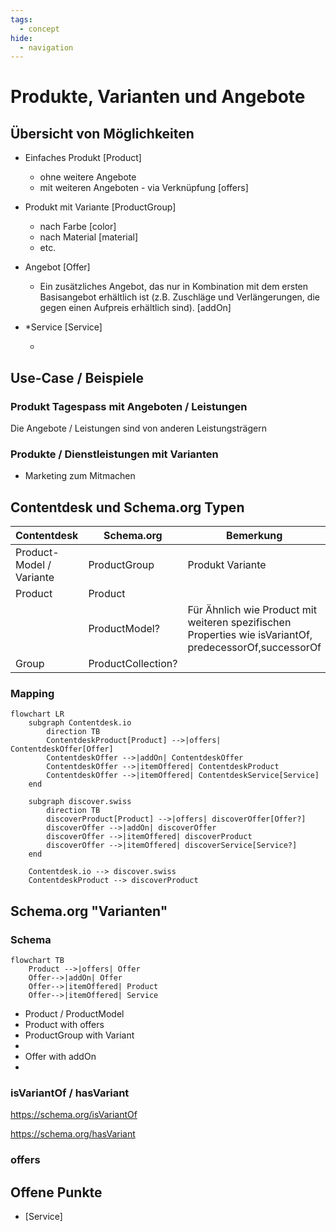 ```yaml
---
tags:
  - concept
hide:
  - navigation
---
```


# Produkte, Varianten und Angebote


## Übersicht von Möglichkeiten

- Einfaches Produkt [Product]

    * ohne weitere Angebote
    * mit weiteren Angeboten - via Verknüpfung [offers]

- Produkt mit Variante [ProductGroup]

    * nach Farbe [color]
    * nach Material [material]
    * etc.

- Angebot [Offer]

    * Ein zusätzliches Angebot, das nur in Kombination mit dem ersten Basisangebot erhältlich ist (z.B. Zuschläge und Verlängerungen, die gegen einen Aufpreis erhältlich sind). [addOn]

- *Service [Service]

    * 

## Use-Case / Beispiele

### Produkt Tagespass mit Angeboten / Leistungen

Die Angebote / Leistungen sind von anderen Leistungsträgern

### Produkte / Dienstleistungen mit Varianten

* Marketing zum Mitmachen

## Contentdesk und Schema.org Typen

| Contentdesk       | Schema.org         | Bemerkung                              |
| -----------       | --------------     | ------------------------------------   |
| Product-Model / Variante    | ProductGroup       | Produkt Variante                       |
| Product           | Product            |                                        |
|                   | ProductModel?      | Für Ähnlich wie Product mit weiteren spezifischen Properties wie isVariantOf, predecessorOf,successorOf |
| Group             | ProductCollection? |                                        |


### Mapping
``` mermaid
flowchart LR
    subgraph Contentdesk.io
        direction TB
        ContentdeskProduct[Product] -->|offers| ContentdeskOffer[Offer]
        ContentdeskOffer -->|addOn| ContentdeskOffer
        ContentdeskOffer -->|itemOffered| ContentdeskProduct
        ContentdeskOffer -->|itemOffered| ContentdeskService[Service]
    end

    subgraph discover.swiss
        direction TB
        discoverProduct[Product] -->|offers| discoverOffer[Offer?]
        discoverOffer -->|addOn| discoverOffer
        discoverOffer -->|itemOffered| discoverProduct
        discoverOffer -->|itemOffered| discoverService[Service?]
    end

    Contentdesk.io --> discover.swiss
    ContentdeskProduct --> discoverProduct
```


## Schema.org "Varianten"

### Schema
``` mermaid
flowchart TB
    Product -->|offers| Offer
    Offer-->|addOn| Offer
    Offer-->|itemOffered| Product
    Offer-->|itemOffered| Service
```

* Product / ProductModel
* Product with offers
* ProductGroup with Variant
* 
* Offer with addOn
* 

### isVariantOf / hasVariant
https://schema.org/isVariantOf

https://schema.org/hasVariant

### offers



## Offene Punkte 

* [Service]